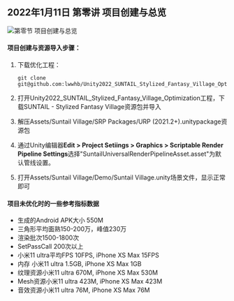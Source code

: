 ## 2022年1月11日 第零讲 项目创建与总览

![第零节 项目创建与总览](/Users/haibowang/Downloads/MyProjects/Unity2022_SUNTAIL_Stylized_Fantasy_Village_Optimization/Documents/Pics/0.png)

#### 项目创建与资源导入步骤：

1. 下载优化工程：

   ```
   git clone git@github.com:lwwhb/Unity2022_SUNTAIL_Stylized_Fantasy_Village_Optimization.git
   ```

2. 打开Unity2022_SUNTAIL_Stylized_Fantasy_Village_Optimization工程，下载SUNTAIL - Stylized Fantasy Village资源包并导入

3. 解压Assets/Suntail Village/SRP Packages/URP (2021.2+).unitypackage资源包

4. 通过Unity编辑器**Edit > Project Setiings > Graphics > Scriptable Render Pipeline Settings**选择"SuntailUniversalRenderPipelineAsset.asset"为默认管线设置。

5. 打开Assets/Suntail Village/Demo/Suntail Village.unity场景文件，显示正常即可

####  项目未优化时的一些参考指标数据

- 生成的Android APK大小 550M
-  三角形平均面熟150-200万，峰值230万
- 渲染批次1500-1800次
- SetPassCall 200次以上
- 小米11 ultra平均FPS 10FPS,  iPhone XS Max 15FPS
- 内存 小米11 ultra 1.5GB,  iPhone XS Max 1GB
- 纹理资源小米11 ultra 670M,  iPhone XS Max 530M
- Mesh资源小米11 ultra 423M,  iPhone XS Max 423M
- 音效资源小米11 ultra 76M,  iPhone XS Max 76M
